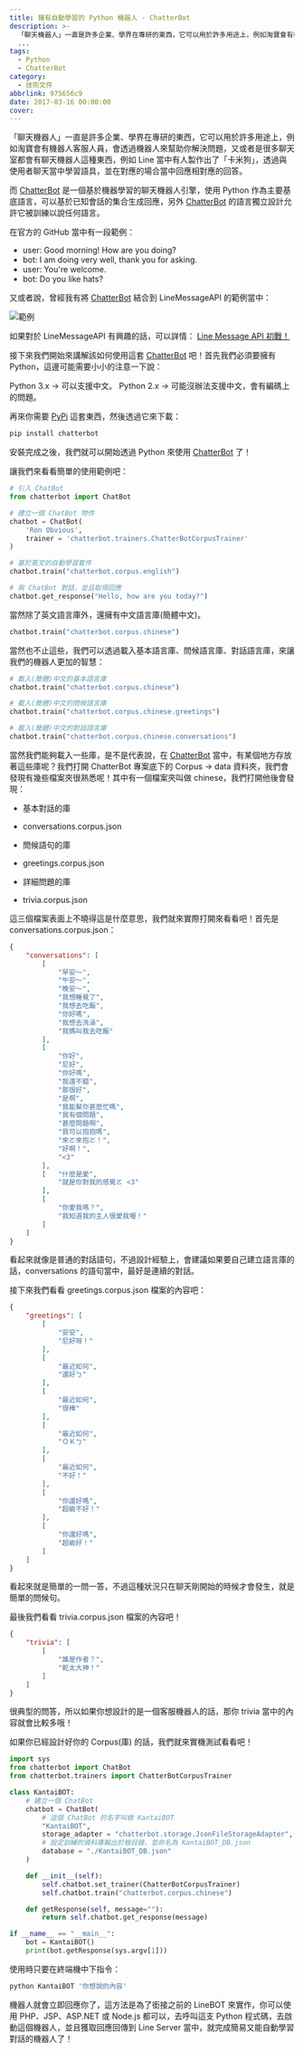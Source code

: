 ```yaml
---
title: 擁有自動學習的 Python 機器人 - ChatterBot
description: >-
  「聊天機器人」一直是許多企業、學界在專研的東西，它可以用於許多用途上，例如淘寶會有機器人客服人員，會透過機器人來幫助你解決問題，又或者是很多聊天室都會有聊天機器人這種東西
  ...
tags:
  - Python
  - ChatterBot
category:
  - 技術文件
abbrlink: 975656c9
date: 2017-03-16 00:00:00
cover:
---
```


「聊天機器人」一直是許多企業、學界在專研的東西，它可以用於許多用途上，例如淘寶會有機器人客服人員，會透過機器人來幫助你解決問題，又或者是很多聊天室都會有聊天機器人這種東西，例如 Line 當中有人製作出了「卡米狗」，透過與使用者聊天當中學習語具，並在對應的場合當中回應相對應的回答。

而 [ChatterBot](https://github.com/gunthercox/ChatterBot) 是一個基於機器學習的聊天機器人引擎，使用 Python 作為主要基底語言，可以基於已知會話的集合生成回應，另外 [ChatterBot](https://github.com/gunthercox/ChatterBot) 的語言獨立設計允許它被訓練以說任何語言。

在官方的 GitHub 當中有一段範例：

- user: Good morning! How are you doing?
- bot: I am doing very well, thank you for asking.
- user: You're welcome.
- bot: Do you like hats?



又或者說，曾經我有將 [ChatterBot](https://github.com/gunthercox/ChatterBot) 結合到 LineMessageAPI 的範例當中：

![範例](/img/posts/ZAllFkw.png)



如果對於 LineMessageAPI 有興趣的話，可以詳情： [Line Message API 初戰！](https://kantai235.github.io/2017/03/06/LineMessageAPI/)

接下來我們開始來講解該如何使用這套 [ChatterBot](https://github.com/gunthercox/ChatterBot) 吧！首先我們必須要擁有 Python，這邊可能需要小小的注意一下說：

Python 3.x -> 可以支援中文。
Python 2.x -> 可能沒辦法支援中文，會有編碼上的問題。

再來你需要 [PyPi](https://pypi.python.org/pypi/ChatterBot) 這套東西，然後透過它來下載：

```sh
pip install chatterbot
```



安裝完成之後，我們就可以開始透過 Python 來使用 [ChatterBot](https://github.com/gunthercox/ChatterBot) 了！

讓我們來看看簡單的使用範例吧：

```python
# 引入 ChatBot
from chatterbot import ChatBot

# 建立一個 ChatBot 物件
chatbot = ChatBot(
    'Ron Obvious',
    trainer = 'chatterbot.trainers.ChatterBotCorpusTrainer'
)

# 基於英文的自動學習套件
chatbot.train("chatterbot.corpus.english")

# 與 ChatBot 對話，並且取得回應
chatbot.get_response("Hello, how are you today?")
```



當然除了英文語言庫外，還擁有中文語言庫(簡體中文)。

```python
chatbot.train("chatterbot.corpus.chinese")
```



當然也不止這些，我們可以透過載入基本語言庫、問候語言庫、對話語言庫，來讓我們的機器人更加的智慧：

```python
# 載入(簡體)中文的基本語言庫
chatbot.train("chatterbot.corpus.chinese")

# 載入(簡體)中文的問候語言庫
chatbot.train("chatterbot.corpus.chinese.greetings")

# 載入(簡體)中文的對話語言庫
chatbot.train("chatterbot.corpus.chinese.conversations")
```



當然我們能夠載入一些庫，是不是代表說，在 [ChatterBot](https://github.com/gunthercox/ChatterBot) 當中，有某個地方存放著這些庫呢？我們打開 ChatterBot 專案底下的 Corpus -> data 資料夾，我們會發現有幾些檔案夾很熟悉呢！其中有一個檔案夾叫做 chinese，我們打開他後會發現：

- 基本對話的庫
- conversations.corpus.json

- 問候語句的庫
- greetings.corpus.json

- 詳細問題的庫
- trivia.corpus.json



這三個檔案表面上不曉得這是什麼意思，我們就來實際打開來看看吧！首先是 conversations.corpus.json：

```json
{
    "conversations": [
        [
            "早安～",
            "午安～",
            "晚安～",
            "我想睡覺了",
            "我想去吃飯",
            "你好嗎",
            "我想去洗澡",
            "我媽叫我去吃飯"
        ],
        [
            "你好",
            "尼好",
            "你好嗎",
            "我還不錯",
            "那很好",
            "是啊",
            "我能幫你甚麼忙嗎",
            "我有個問題",
            "甚麼問題啊",
            "我可以抱抱嗎",
            "來ㄛ來抱ㄛ！",
            "好啊！",
            "<3"
        ],
        [   "什麼是愛",
            "就是你對我的感覺ㄛ <3"
        ],
        [
            "你愛我嗎？",
            "我知道我的主人很愛我喔！"
        ]
    ]
}
```



看起來就像是普通的對話語句，不過設計經驗上，會建議如果要自己建立語言庫的話，conversations 的語句當中，最好是連續的對話。

接下來我們看看 greetings.corpus.json 檔案的內容吧：

```json
{
    "greetings": [
        [
            "安安",
            "尼好呀！"
        ],
        [
            "最近如何",
            "還好ㄅ"
        ],
        [
            "最近如何",
            "很棒"
        ],
        [
            "最近如何",
            "ＯＫㄅ"
        ],
        [
            "最近如何",
            "不好！"
        ],
        [
            "你還好嗎",
            "超級不好！"
        ],
        [
            "你還好嗎",
            "超級好！"
        ]
    ]
}
```



看起來就是簡單的一問一答，不過這種狀況只在聊天剛開始的時候才會發生，就是簡單的問候句。

最後我們看看 trivia.corpus.json 檔案的內容吧！

```json
{
    "trivia": [
        [
            "誰是作者？",
            "乾太大神！"
        ]
    ]
}
```



很典型的問答，所以如果你想設計的是一個客服機器人的話，那你 trivia 當中的內容就會比較多哦！

如果你已經設計好你的 Corpus(庫) 的話，我們就來實機測試看看吧！

```python
import sys
from chatterbot import ChatBot
from chatterbot.trainers import ChatterBotCorpusTrainer

class KantaiBOT:
    # 建立一個 ChatBot
    chatbot = ChatBot(
        # 這個 ChatBot 的名字叫做 KantaiBOT
        "KantaiBOT",
        storage_adapter = "chatterbot.storage.JsonFileStorageAdapter",
        # 設定訓練的資料庫輸出於根目錄，並命名為 KantaiBOT_DB.json
        database = "./KantaiBOT_DB.json"    
    )

    def __init__(self):
        self.chatbot.set_trainer(ChatterBotCorpusTrainer)
        self.chatbot.train("chatterbot.corpus.chinese")

    def getResponse(self, message=""):
        return self.chatbot.get_response(message)

if __name__ == "__main__":
    bot = KantaiBOT()
    print(bot.getResponse(sys.argv[1]))
```



使用時只要在終端機中下指令：

```sh
python KantaiBOT '你想說的內容'
```

機器人就會立即回應你了，這方法是為了銜接之前的 LineBOT 來實作，你可以使用 PHP、JSP、ASP.NET 或 Node.js 都可以，去呼叫這支 Python 程式碼，去啟動這個機器人，並且獲取回應回傳到 Line Server 當中，就完成簡易又能自動學習對話的機器人了！